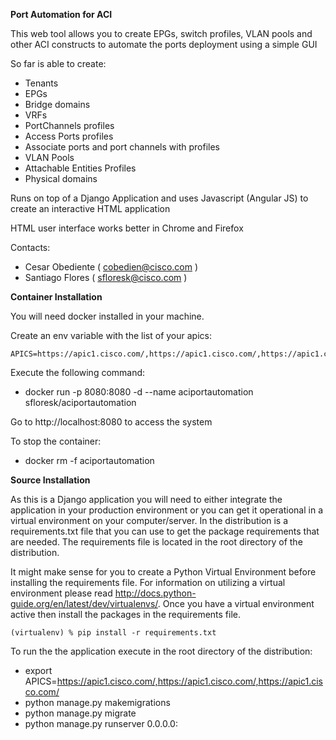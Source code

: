 **Port Automation for ACI**

This web tool allows you to create EPGs, switch profiles, VLAN pools and other ACI constructs to automate the ports deployment using a simple GUI

So far is able to create:

* Tenants
* EPGs
* Bridge domains
* VRFs
* PortChannels profiles
* Access Ports profiles
* Associate ports and port channels with profiles
* VLAN Pools
* Attachable Entities Profiles
* Physical domains

Runs on top of a Django Application and uses Javascript (Angular JS) to create an interactive HTML
application

HTML user interface works better in Chrome and Firefox

Contacts:
* Cesar Obediente ( cobedien@cisco.com )
* Santiago Flores ( sfloresk@cisco.com )

**Container Installation**

You will need docker installed in your machine.

Create an env variable with the list of your apics:

```
APICS=https://apic1.cisco.com/,https://apic1.cisco.com/,https://apic1.cisco.com/
```

Execute the following command:

* docker run -p 8080:8080 -d --name aciportautomation sfloresk/aciportautomation

Go to http://localhost:8080 to access the system

To stop the container:

* docker rm -f aciportautomation


**Source Installation**

As this is a Django application you will need to either integrate the application in your production environment or you can
get it operational in a virtual environment on your computer/server. In the distribution is a requirements.txt file that you can
use to get the package requirements that are needed. The requirements file is located in the root directory of the distribution.

It might make sense for you to create a Python Virtual Environment before installing the requirements file. For information on utilizing
a virtual environment please read http://docs.python-guide.org/en/latest/dev/virtualenvs/. Once you have a virtual environment active then
install the packages in the requirements file.

`(virtualenv) % pip install -r requirements.txt
`

To run the the application execute in the root directory of the distribution:
 - export APICS=https://apic1.cisco.com/,https://apic1.cisco.com/,https://apic1.cisco.com/
 - python manage.py makemigrations
 - python manage.py migrate
 - python manage.py runserver 0.0.0.0:<PORT>

